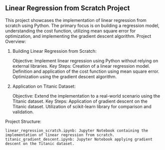## Linear Regression from Scratch Project

This project showcases the implementation of linear regression from scratch using Python. The primary focus is on building a regression model, understanding the cost function, utilizing mean square error for optimization, and implementing the gradient descent algorithm.
Project Overview:
1. Building Linear Regression from Scratch:

    Objective: Implement linear regression using Python without relying on external libraries.
    Key Steps:
        Creation of a linear regression model.
        Definition and application of the cost function using mean square error.
        Optimization using the gradient descent algorithm.

2. Application on Titanic Dataset:

    Objective: Extend the implementation to a real-world scenario using the Titanic dataset.
    Key Steps:
        Application of gradient descent on the Titanic dataset.
        Utilization of scikit-learn library for comparison and validation.

Project Structure:

    linear_regression_scratch.ipynb: Jupyter Notebook containing the implementation of linear regression from scratch.
    titanic_gradient_descent.ipynb: Jupyter Notebook applying gradient descent on the Titanic dataset.
